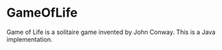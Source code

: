 # GameOfLife

Game of Life is a solitaire game invented by John Conway. This is a Java implementation. 


